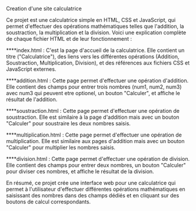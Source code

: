 Creation d'une site calculatrice 

Ce projet est une calculatrice simple en HTML, CSS et JavaScript, qui permet d'effectuer des opérations mathématiques telles que l'addition, la soustraction, la multiplication et la division. Voici une explication complète de chaque fichier HTML et de leur fonctionnement :

****index.html : C'est la page d'accueil de la calculatrice. Elle contient un titre ("Calculatrice"), des liens vers les différentes opérations (Addition, Soustraction, Multiplication, Division), et des références aux fichiers CSS et JavaScript externes.

****addition.html : Cette page permet d'effectuer une opération d'addition. Elle contient des champs pour entrer trois nombres (num1, num2, num3) avec num3 qui peuvent etre optionel, un bouton "Calculer", et affiche le résultat de l'addition.

****soustraction.html : Cette page permet d'effectuer une opération de soustraction. Elle est similaire à la page d'addition mais avec un bouton "Calculer" pour soustraire les deux nombres saisis.

****multiplication.html : Cette page permet d'effectuer une opération de multiplication. Elle est similaire aux pages d'addition  mais avec un bouton "Calculer" pour multiplier les nombres saisis.

****division.html : Cette page permet d'effectuer une opération de division. Elle contient des champs pour entrer deux nombres, un bouton "Calculer" pour diviser ces nombres, et affiche le résultat de la division.

En résumé, ce projet crée une interface web pour une calculatrice qui permet à l'utilisateur d'effectuer différentes opérations mathématiques en saisissant des nombres dans des champs dédiés et en cliquant sur des boutons de calcul correspondants.